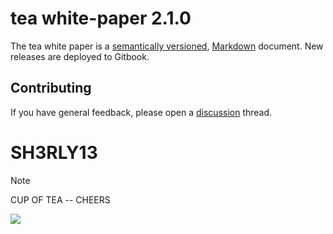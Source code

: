 # tea white-paper 2.1.0

The tea white paper is a [semantically versioned](https://semver.org),
[Markdown](https://daringfireball.net/projects/markdown/) document.
New releases are deployed to Gitbook.

## Contributing

If you have general feedback, please open a [discussion](../../discussions) thread.

# SH3RLY13 
> [!NOTE]
> CUP OF TEA -- CHEERS

![]([https://w7.pngwing.com/pngs/690/432/png-transparent-ink-pattern-of-hot-tea-hot-tea-smoke-cup.png](https://lh3.googleusercontent.com/proxy/z9YHjHrHfF1loLpkkdZ_7jUpDe3kJiz-OksIgT3SejYs5XGgiztYiQ4-CyPZEdumqIkZOVWcHuHiZOapSbhk7XLpgstSNm3asTWirQAcIEc_2Y82OG_fJkzu)https://lh3.googleusercontent.com/proxy/z9YHjHrHfF1loLpkkdZ_7jUpDe3kJiz-OksIgT3SejYs5XGgiztYiQ4-CyPZEdumqIkZOVWcHuHiZOapSbhk7XLpgstSNm3asTWirQAcIEc_2Y82OG_fJkzu)
